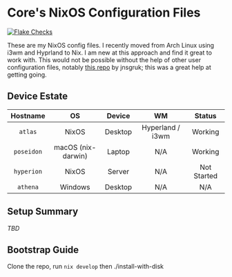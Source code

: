 # Core's NixOS Configuration Files

[![Flake Checks](https://github.com/coredev-uk/nixos/actions/workflows/nix-check.yml/badge.svg)](https://github.com/coredev-uk/nixos/actions/workflows/nix-check.yml)

These are my NixOS config files. I recently moved from Arch Linux using i3wm and
Hyprland to Nix. I am new at this approach and find it great to work with. This
would not be possible without the help of other user configuration files,
notably [this repo](https://github.com/jnsgruk/nixos-config) by jnsgruk; this
was a great help at getting going.

## Device Estate

|  Hostname  |         OS         | Device  |        WM        |   Status    |
| :--------: | :----------------: | :-----: | :--------------: | :---------: |
|  `atlas`   |       NixOS        | Desktop | Hyperland / i3wm |   Working   |
| `poseidon` | macOS (nix-darwin) | Laptop  |       N/A        |   Working   |
| `hyperion` |       NixOS        | Server  |       N/A        | Not Started |
|  `athena`  |      Windows       | Desktop |       N/A        |     N/A     |

## Setup Summary

_TBD_

## Bootstrap Guide

Clone the repo, run `nix develop` then ./install-with-disk
